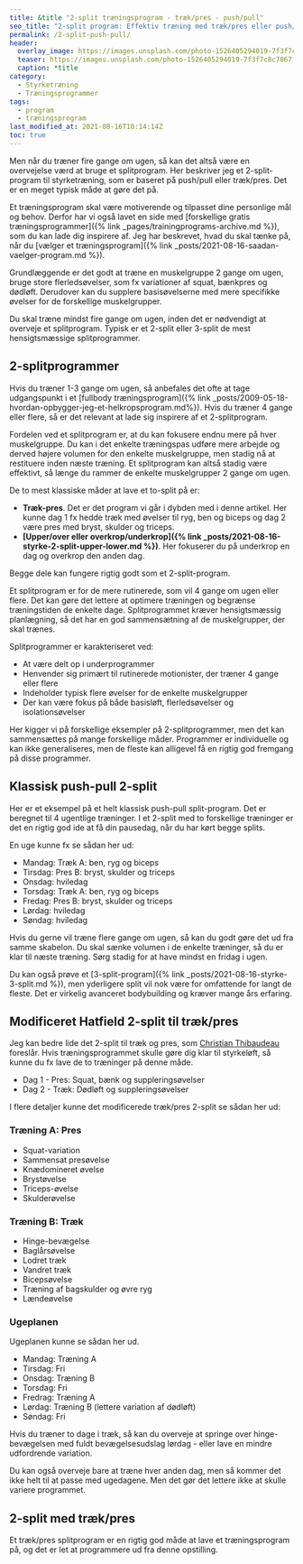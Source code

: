 ```yaml
---
title: &title "2-split træningsprogram - træk/pres - push/pull"
seo_title: "2-split program: Effektiv træning med træk/pres eller push/pull"
permalink: /2-split-push-pull/
header:
  overlay_image: https://images.unsplash.com/photo-1526405294019-7f3f7c8c7867?ixid=MnwxMjA3fDB8MHxwaG90by1wYWdlfHx8fGVufDB8fHx8&ixlib=rb-1.2.1&auto=format&fit=crop&h=630&w=1200&q=10
  teaser: https://images.unsplash.com/photo-1526405294019-7f3f7c8c7867?ixid=MnwxMjA3fDB8MHxwaG90by1wYWdlfHx8fGVufDB8fHx8&ixlib=rb-1.2.1&auto=format&fit=crop&h=300&w=400&q=10
  caption: *title
category:
  - Styrketræning
  - Træningsprogrammer
tags:
  - program
  - træningsprogram
last_modified_at: 2021-08-16T10:14:14Z
toc: true
---
```


Men når du træner fire gange om ugen, så kan det altså være en overvejelse værd at bruge et splitprogram. Her beskriver jeg et 2-split-program til styrketræning, som er baseret på push/pull eller træk/pres. Det er en meget typisk måde at gøre det på.

Et træningsprogram skal være motiverende og tilpasset dine personlige mål og behov. Derfor har vi også lavet en side med [forskellige gratis træningsprogrammer]({% link _pages/trainingprograms-archive.md %}), som du kan lade dig inspirere af. Jeg har beskrevet, hvad du skal tænke på, når du [vælger et træningsprogram]({% link _posts/2021-08-16-saadan-vaelger-program.md %}).

Grundlæggende er det godt at træne en muskelgruppe 2 gange om ugen, bruge store flerledsøvelser, som fx variationer af squat, bænkpres og dødløft. Derudover kan du supplere basisøvelserne med mere specifikke øvelser for de forskellige muskelgrupper.

Du skal træne mindst fire gange om ugen, inden det er nødvendigt at overveje et splitprogram. Typisk er et 2-split eller 3-split de mest hensigtsmæssige splitprogrammer.

## 2-splitprogrammer

Hvis du træner 1-3 gange om ugen, så anbefales det ofte at tage udgangspunkt i et [fullbody træningsprogram]({% link _posts/2009-05-18-hvordan-opbygger-jeg-et-helkropsprogram.md%}). Hvis du træner 4 gange eller flere, så er det relevant at lade sig inspirere af et 2-splitprogram.

Fordelen ved et splitprogram er, at du kan fokusere endnu mere på hver muskelgruppe. Du kan i det enkelte træningspas udføre mere arbejde og derved højere volumen for den enkelte muskelgruppe, men stadig nå at restituere inden næste træning. Et splitprogram kan altså stadig være effektivt, så længe du rammer de enkelte muskelgrupper 2 gange om ugen.

De to mest klassiske måder at lave et to-split på er:

- **Træk-pres**. Det er det program vi går i dybden med i denne artikel. Her kunne dag 1 fx hedde træk med øvelser til ryg, ben og biceps og dag 2 være pres med bryst, skulder og triceps.
- **[Upper/over eller overkrop/underkrop]({% link _posts/2021-08-16-styrke-2-split-upper-lower.md %})**. Her fokuserer du på underkrop en dag og overkrop den anden dag.

Begge dele kan fungere rigtig godt som et 2-split-program.

Et splitprogram er for de mere rutinerede, som vil 4 gange om ugen eller flere. Det kan gøre det lettere at optimere træningen og begrænse træningstiden de enkelte dage. Splitprogrammet kræver hensigtsmæssig planlægning, så det har en god sammensætning af de muskelgrupper, der skal trænes.

Splitprogrammer er karakteriseret ved:

- At være delt op i underprogrammer
- Henvender sig primært til rutinerede motionister, der træner 4 gange eller flere
- Indeholder typisk flere øvelser for de enkelte muskelgrupper
- Der kan være fokus på både basisløft, flerledsøvelser og isolationsøvelser

Her kigger vi på forskellige eksempler på 2-splitprogrammer, men det kan sammensættes på mange forskellige måder. Programmer er individuelle og kan ikke generaliseres, men de fleste kan alligevel få en rigtig god fremgang på disse programmer.

## Klassisk push-pull 2-split

Her er et eksempel på et helt klassisk push-pull split-program. Det er beregnet til 4 ugentlige træninger. I et 2-split med to forskellige træninger er det en rigtig god ide at få din pausedag, når du har kørt begge splits.

En uge kunne fx se sådan her ud:

- Mandag: Træk A: ben, ryg og biceps
- Tirsdag: Pres B: bryst, skulder og triceps
- Onsdag: hviledag
- Torsdag: Træk A: ben, ryg og biceps
- Fredag: Pres B: bryst, skulder og triceps
- Lørdag: hviledag
- Søndag: hviledag

Hvis du gerne vil træne flere gange om ugen, så kan du godt gøre det ud fra samme skabelon. Du skal sænke volumen i de enkelte træninger, så du er klar til næste træning. Sørg stadig for at have mindst en fridag i ugen.

Du kan også prøve et [3-split-program]({% link _posts/2021-08-16-styrke-3-split.md %}), men yderligere split vil nok være for omfattende for langt de fleste. Det er virkelig avanceret bodybuilding og kræver mange års erfaring.

## Modificeret Hatfield 2-split til træk/pres

Jeg kan bedre lide det 2-split til træk og pres, som [Christian Thibaudeau](https://www.t-nation.com/training/best-workout-splits-bodybuilding/) foreslår. Hvis træningsprogrammet skulle gøre dig klar til styrkeløft, så kunne du fx lave de to træninger på denne måde.

- Dag 1 - Pres: Squat, bænk og suppleringsøvelser
- Dag 2 - Træk: Dødløft og suppleringsøvelser

I flere detaljer kunne det modificerede træk/pres 2-split se sådan her ud:

### Træning A: Pres

- Squat-variation
- Sammensat presøvelse
- Knædomineret øvelse
- Brystøvelse
- Triceps-øvelse
- Skulderøvelse

### Træning B: Træk

- Hinge-bevægelse
- Baglårsøvelse
- Lodret træk
- Vandret træk
- Bicepsøvelse
- Træning af bagskulder og øvre ryg
- Lændeøvelse

### Ugeplanen

Ugeplanen kunne se sådan her ud.

- Mandag: Træning A
- Tirsdag: Fri
- Onsdag: Træning B
- Torsdag: Fri
- Fredrag: Træning A
- Lørdag: Træning B (lettere variation af dødløft)
- Søndag: Fri

Hvis du træner to dage i træk, så kan du overveje at springe over hinge-bevægelsen med fuldt bevægelsesudslag lørdag - eller lave en mindre udfordrende variation.

Du kan også overveje bare at træne hver anden dag, men så kommer det ikke helt til at passe med ugedagene. Men det gør det lettere ikke at skulle variere programmet.

## 2-split med træk/pres

Et træk/pres splitprogram er en rigtig god måde at lave et træningsprogram på, og det er let at programmere ud fra denne opstilling.

